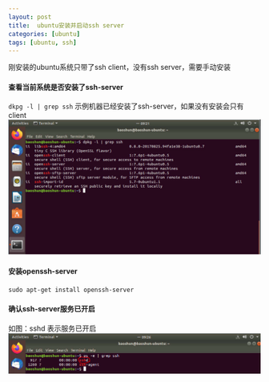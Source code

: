 ```yaml
---
layout: post
title:  ubuntu安装并启动ssh server
categories: [ubuntu]
tags: [ubuntu, ssh]
---
```


刚安装的ubuntu系统只带了ssh client，没有ssh server，需要手动安装
#### 查看当前系统是否安装了ssh-server
`dkpg -l | grep ssh`
示例机器已经安装了ssh-server，如果没有安装会只有client
![SSH](/img/posts/ssh.png "grep ssh")
#### 安装openssh-server
`sudo apt-get install openssh-server`
#### 确认ssh-server服务已开启
如图：sshd 表示服务已开启
![SSHD](/img/posts/sshd.png "sshd service")
